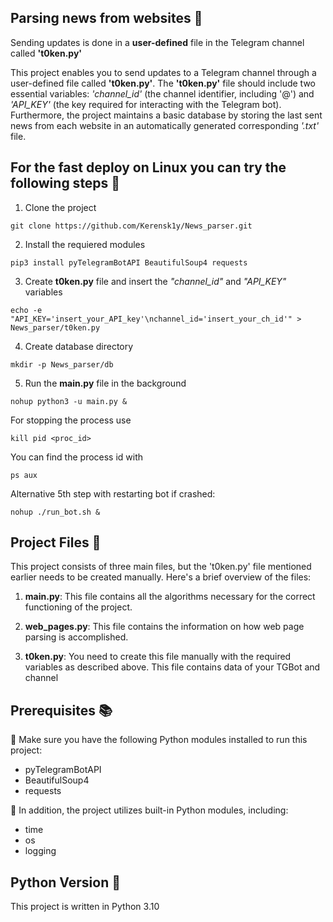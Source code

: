 ## Parsing news from websites :newspaper:
Sending updates is done in a __user-defined__ file in the Telegram channel called **'t0ken.py'**

This project enables you to send updates to a Telegram channel through a user-defined file called **'t0ken.py'**. The **'t0ken.py'** file should include two essential variables: _'channel_id'_ (the channel identifier, including '@') and _'API_KEY'_ (the key required for interacting with the Telegram bot). Furthermore, the project maintains a basic database by storing the last sent news from each website in an automatically generated corresponding _'.txt'_ file.

## For the fast deploy on Linux you can try the following steps 🐳
1. Clone the project
```
git clone https://github.com/Kerensk1y/News_parser.git
```
2. Install the requiered modules
```
pip3 install pyTelegramBotAPI BeautifulSoup4 requests
```
3. Create **t0ken.py** file and insert the _"channel_id"_ and _"API_KEY"_ variables
```
echo -e "API_KEY='insert_your_API_key'\nchannel_id='insert_your_ch_id'" > News_parser/t0ken.py
```
4. Create database directory 
```
mkdir -p News_parser/db
```
5. Run the **main.py** file in the background
```
nohup python3 -u main.py &
```
For stopping the process use
```
kill pid <proc_id>
```
You can find the process id with
```
ps aux
```
Alternative 5th step with restarting bot if crashed:
```
nohup ./run_bot.sh &
```
## Project Files 📂

This project consists of three main files, but the 't0ken.py' file mentioned earlier needs to be created manually. Here's a brief overview of the files:

1. **main.py**: This file contains all the algorithms necessary for the correct functioning of the project.

2. **web_pages.py**: This file contains the information on how web page parsing is accomplished.

3. **t0ken.py**: You need to create this file manually with the required variables as described above. This file contains data of your TGBot and channel 

## Prerequisites 📚

:pushpin: Make sure you have the following Python modules installed to run this project:

- pyTelegramBotAPI
- BeautifulSoup4
- requests

:pushpin: In addition, the project utilizes built-in Python modules, including:

- time
- os
- logging

## Python Version 🐍

This project is written in Python 3.10

